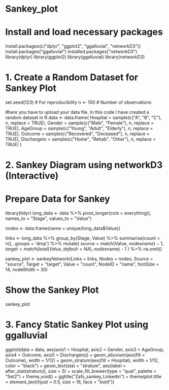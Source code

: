 # Sankey_plot
# Install and load necessary packages
install.packages(c("dplyr", "ggplot2", "ggalluvial", "networkD3"))
install.packages("ggalluvial")
installed.packages("networkD3")
library(dplyr)
library(ggplot2)
library(ggalluvial)
library(networkD3)

# 1. Create a Random Dataset for Sankey Plot
set.seed(123)  # For reproducibility
n <- 100  # Number of observations

#here you have to upload your data file. In this code I have created a random dataset in R
data <- data.frame(
  Hospital = sample(c("A", "B", "C"), n, replace = TRUE),
  Gender = sample(c("Male", "Female"), n, replace = TRUE),
  AgeGroup = sample(c("Young", "Adult", "Elderly"), n, replace = TRUE),
  Outcome = sample(c("Recovered", "Deceased"), n, replace = TRUE),
  Dischargeto = sample(c("Home", "Rehab", "Other"), n, replace = TRUE)
)

# 2. Sankey Diagram using networkD3 (Interactive)
# Prepare Data for Sankey
library(tidyr)
long_data <- data %>% 
  pivot_longer(cols = everything(), names_to = "Stage", values_to = "Value")

nodes <- data.frame(name = unique(long_data$Value))

links <- long_data %>%
  group_by(Stage, Value) %>%
  summarise(count = n(), .groups = 'drop') %>%
  mutate(
    source = match(Value, nodes$name) - 1,
    target = match(lead(Value, default = NA), nodes$name) - 1
  ) %>%
  na.omit()

sankey_plot <- sankeyNetwork(Links = links, Nodes = nodes, 
                             Source = "source", Target = "target", Value = "count",
                             NodeID = "name", fontSize = 14, nodeWidth = 30)

# Show the Sankey Plot
sankey_plot


# 3. Fancy Static Sankey Plot using ggalluvial
ggplot(data = data, aes(axis1 = Hospital, axis2 = Gender, axis3 = AgeGroup, axis4 = Outcome, axis5 = Dischargeto)) +
  geom_alluvium(aes(fill = Outcome), width = 1/12) +
  geom_stratum(aes(fill = Hospital), width = 1/12, color = "black") +
  geom_text(stat = "stratum", aes(label = after_stat(stratum)), size = 5) +
  scale_fill_brewer(type = "qual", palette = "Set2") +
  theme_void() +
  ggtitle("Zafs_sankey_Linkedin") +
  theme(plot.title = element_text(hjust = 0.5, size = 16, face = "bold"))

